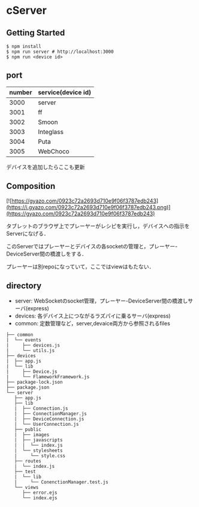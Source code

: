 # cServer
## Getting Started
```
$ npm install
$ npm run server # http://localhost:3000
$ npm run <device id>
```

## port
|number|service(device id)|
| --- | --- |
| 3000 | server |
| 3001 | ff |
| 3002 | Smoon |
| 3003 | Integlass |
| 3004 | Puta |
| 3005 | WebChoco |

デバイスを追加したらここも更新

## Composition
[![https://gyazo.com/0923c72a2693d710e9f06f3787edb243](https://i.gyazo.com/0923c72a2693d710e9f06f3787edb243.png)](https://gyazo.com/0923c72a2693d710e9f06f3787edb243)

タブレットのブラウザ上でプレーヤーがレシピを実行し，デバイスへの指示をServerになげる．

このServerではプレーヤーとデバイスの各socketの管理と，プレーヤー-DeviceServer間の橋渡しをする．

プレーヤーは別repoになっていて，ここではviewはもたない．

## directory
- server: WebSocketのsocket管理，プレーヤー-DeviceServer間の橋渡しサーバ(express)
- devices: 各デバイス上につながるラズパイに乗るサーバ(express)
- common: 定数管理など，server,devaice両方から参照されるfiles
```
├── common
|  └── events
|     ├── devices.js
|     └── utils.js
├── devices
|  ├── app.js
|  └── lib
|     ├── Device.js
|     └── FlameworkFramework.js
├── package-lock.json
├── package.json
└── server
   ├── app.js
   ├── lib
   |  ├── Connection.js
   |  ├── ConnectionManager.js
   |  ├── DeviceConnection.js
   |  └── UserConnection.js
   ├── public
   |  ├── images
   |  ├── javascripts
   |  |  └── index.js
   |  └── stylesheets
   |     └── style.css
   ├── routes
   |  └── index.js
   ├── test
   |  └── lib
   |     └── ConenctionManager.test.js
   └── views
      ├── error.ejs
      └── index.ejs
```
